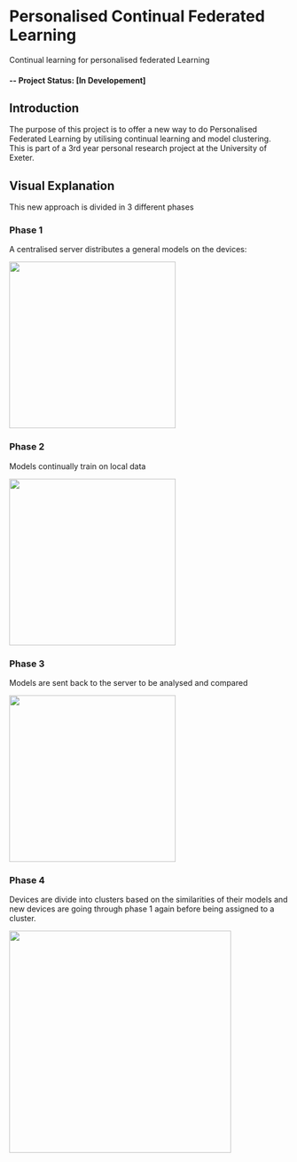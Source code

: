 # Personalised Continual Federated Learning
Continual learning for personalised federated Learning

#### -- Project Status: [In Developement]

## Introduction
The purpose of this project is to offer a new way to do Personalised Federated Learning by utilising continual learning and model clustering.
This is part of a 3rd year personal research project at the University of Exeter.

## Visual Explanation
This new approach is divided in 3 different phases
### Phase 1
A centralised server distributes a general models on the devices:

<img src="https://user-images.githubusercontent.com/72973649/196041230-94538f80-d7a3-4994-bafc-df60feb0308e.png" width="300">

### Phase 2
Models continually train on local data

<img src="https://user-images.githubusercontent.com/72973649/196043243-523860ed-c63b-431a-8566-0859d9732658.png" width="300">

### Phase 3
Models are sent back to the server to be analysed and compared

<img src="https://user-images.githubusercontent.com/72973649/196043437-ee0b5dc8-7489-4c63-8978-25e0ef319123.png" width="300">

### Phase 4
Devices are divide into clusters based on the similarities of their models and new devices are going through phase 1 again before being assigned to a cluster.

<img src="https://user-images.githubusercontent.com/72973649/196045030-b7de07b7-8097-4568-b60f-b81c59aa8665.png" width="400">
